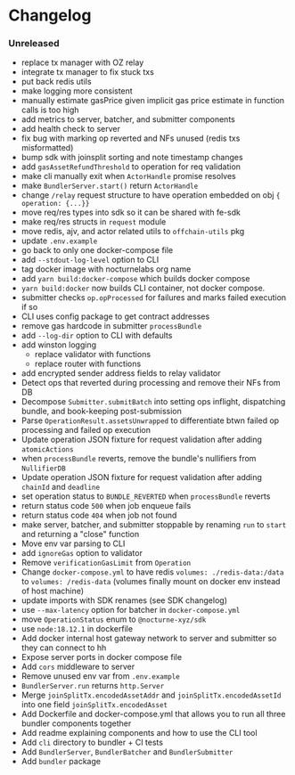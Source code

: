 # Changelog

### Unreleased

- replace tx manager with OZ relay
- integrate tx manager to fix stuck txs
- put back redis utils
- make logging more consistent
- manually estimate gasPrice given implicit gas price estimate in function calls is too high
- add metrics to server, batcher, and submitter components
- add health check to server
- fix bug with marking op reverted and NFs unused (redis txs misformatted)
- bump sdk with joinsplit sorting and note timestamp changes
- add `gasAssetRefundThreshold` to operation for req validation
- make cli manually exit when `ActorHandle` promise resolves
- make `BundlerServer.start()` return `ActorHandle`
- change `/relay` request structure to have operation embedded on obj `{ operation: {...}}`
- move req/res types into sdk so it can be shared with fe-sdk
- make req/res structs in `request` module
- move redis, ajv, and actor related utils to `offchain-utils` pkg
- update `.env.example`
- go back to only one docker-compose file
- add `--stdout-log-level` option to CLI
- tag docker image with nocturnelabs org name
- add `yarn build:docker-compose` which builds docker compose
- `yarn build:docker` now builds CLI container, not docker compose.
- submitter checks `op.opProcessed` for failures and marks failed execution if so
- CLI uses config package to get contract addresses
- remove gas hardcode in submitter `processBundle`
- add `--log-dir` option to CLI with defaults
- add winston logging
  - replace validator with functions
  - replace router with functions
- add encrypted sender address fields to relay validator
- Detect ops that reverted during processing and remove their NFs from DB
- Decompose `Submitter.submitBatch` into setting ops inflight, dispatching bundle, and book-keeping post-submission
- Parse `OperationResult.assetsUnwrapped` to differentiate btwn failed op processing and failed op execution
- Update operation JSON fixture for request validation after adding `atomicActions`
- when `processBundle` reverts, remove the bundle's nullifiers from `NullifierDB`
- Update operation JSON fixture for request validation after adding `chainId` and `deadline`
- set operation status to `BUNDLE_REVERTED` when `processBundle` reverts
- return status code `500` when job enqueue fails
- return status code `404` when job not found
- make server, batcher, and submitter stoppable by renaming `run` to `start` and returning a "close" function
- Move env var parsing to CLI
- add `ignoreGas` option to validator
- Remove `verificationGasLimit` from `Operation`
- Change `docker-compose.yml` to have redis `volumes: ./redis-data:/data` to `volumes: /redis-data` (volumes finally mount on docker env instead of host machine)
- update imports with SDK renames (see SDK changelog)
- use `--max-latency` option for batcher in `docker-compose.yml`
- move `OperationStatus` enum to `@nocturne-xyz/sdk`
- use `node:18.12.1` in dockerfile
- Add docker internal host gateway network to server and submitter so they can connect to hh
- Expose server ports in docker compose file
- Add `cors` middleware to server
- Remove unused env var from `.env.example`
- `BundlerServer.run` returns `http.Server`
- Merge `joinSplitTx.encodedAssetAddr` and `joinSplitTx.encodedAssetId` into one field `joinSplitTx.encodedAsset`
- Add Dockerfile and docker-compose.yml that allows you to run all three bundler components together
- Add readme explaining components and how to use the CLI tool
- Add `cli` directory to bundler + CI tests
- Add `BundlerServer`, `BundlerBatcher` and `BundlerSubmitter`
- Add `bundler` package
